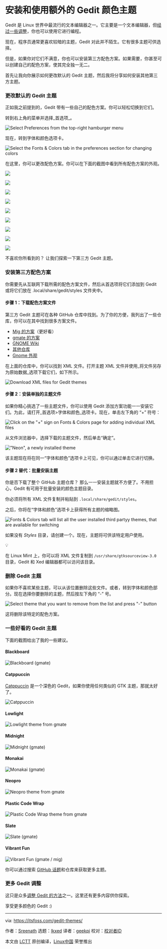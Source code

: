 [#]: subject: "Install and Use Additional Gedit Color Themes"
[#]: via: "https://itsfoss.com/gedit-themes/"
[#]: author: "Sreenath https://itsfoss.com/author/sreenath/"
[#]: collector: "lkxed"
[#]: translator: "geekpi"
[#]: reviewer: " "
[#]: publisher: " "
[#]: url: " "

安装和使用额外的 Gedit 颜色主题
======

Gedit 是 Linux 世界中最流行的文本编辑器之一。它主要是一个文本编辑器，但[经过一些调整][1]，你也可以使用它进行编程。

现在，程序员通常更喜欢较暗的主题，Gedit 对此并不陌生。它有很多主题可供选择。

但是，如果你对它们不满意，你也可以安装第三方配色方案。如果需要，你甚至可以创建自己的配色方案，使其完全独一无二。

首先让我向你展示如何更改默认的 Gedit 主题，然后我将分享如何安装其他第三方主题。

### 更改默认的 Gedit 主题

正如我之前提到的，Gedit 带有一些自己的配色方案。你可以轻松切换到它们。

转到右上角的菜单并选择_首选项_。

![Select Preferences from the top-right hamburger menu][2]

现在，转到字体和颜色选项卡。

![Select the Fonts & Colors tab in the preferences section for changing colors][3]

在这里，你可以更改配色方案。你可以在下面的截图中看到所有配色方案的外观。

![][4]

![][5]

![][6]

![][7]

![][8]

![][9]

![][10]

![][11]

![][12]

不喜欢你所看到的？ 让我们探索一下第三方 Gedit 主题。

### 安装第三方配色方案

你需要先从互联网下载所需的配色方案文件，然后从首选项将它们添加到 Gedit 或将它们放在 .local/share/gedit/styles 文件夹中。

#### 步骤 1：下载配色方案文件

第三方 Gedit 主题可在各种 GitHub 仓库中找到。为了你的方便，我列出了一些仓库，你可以在其中找到很多方案文件。

- [Mig 的方案][13]（更好看）
- [gmate 的方案][14]
- [GNOME Wiki][15]
- [其他仓库][16]
- [Gnome 外观][17]

在上面的仓库中，你可以找到 XML 文件。打开主题 XML 文件并使用_将文件另存为原始数据_选项下载它们，如下所示。

![Download XML files for Gedit themes][18]

#### 步骤 2：安装单独的主题文件

如果你精心挑选了一些主题文件，你可以使用 Gedit 添加方案功能一一安装它们。为此，请打开_首选项>字体和颜色_选项卡。现在，单击左下角的 “+” 符号：

![Click on the "+" sign on Fonts & Colors page for adding individual XML files][19]

从文件浏览器中，选择下载的主题文件，然后单击“确定”。

!["Neon", a newly installed theme][20]

该主题现在将在同一“字体和颜色”选项卡上可见，你可以通过单击它进行切换。

#### 步骤 2 替代：批量安装主题

你是否下载了整个 GitHub 主题仓库？ 那么一一安装主题就不方便了。不用担心，Gedit 有可用于批量安装的颜色主题目录。

你必须将所有 XML 文件复制并粘贴到 `.local/share/gedit/styles`。

之后，你将在“字体和颜色”选项卡上获得所有主题的缩略图。

![Fonts & Colors tab will list all the user installed third partyy themes, that are available for switching][21]

如果没有 _Styles_ 目录，请创建一个。现在，主题将可供该特定用户使用。

💡

在 Linux Mint 上，你可以将 XML 文件复制到 `/usr/share/gtksourceview-3.0` 目录，Gedit 和 Xed 编辑器都可以访问该目录。

### 删除 Gedit 主题

如果你不喜欢某些主题，可以从该位置删除这些文件。或者，转到字体和颜色部分。现在选择你要删除的主题，然后按左下角的 “-” 号。

![Select theme that you want to remove from the list and press "-" button][22]

这将删除该特定的配色方案。

### 一些好看的 Gedit 主题

下面的截图给出了我的一些建议。

#### Blackboard

![Blackboard (gmate)][23]

#### Catppuccin

[Catppuccin][24] 是一个深色的 Gedit，如果你使用任何类似的 GTK 主题，那就太好了。

![Catppuccin][25]

#### Lowlight

![Lowlight theme from gmate][26]

#### Midnight

![Midnight (gmate)][27]

#### Monakai

![Monakai (gmate)][28]

#### Neopro

![Neopro theme from gmate][29]

#### Plastic Code Wrap

![Plastic Code Wrap theme from gmate][30]

#### Slate

![Slate (gmate)][31]

#### Vibrant Fun

![Vibrant Fun (gmate / mig)][32]

你可以通过搜索 [GitHub 话题][33]和仓库来获取更多主题。

### 更多 Gedit 调整

这只是众多[调整 Gedit 的方法][1]之一。这里还有更多内容供你探索。

享受更多颜色的 Gedit :)

--------------------------------------------------------------------------------

via: https://itsfoss.com/gedit-themes/

作者：[Sreenath][a]
选题：[lkxed][b]
译者：[geekpi](https://github.com/geekpi)
校对：[校对者ID](https://github.com/校对者ID)

本文由 [LCTT](https://github.com/LCTT/TranslateProject) 原创编译，[Linux中国](https://linux.cn/) 荣誉推出

[a]: https://itsfoss.com/author/sreenath/
[b]: https://github.com/lkxed/
[1]: https://itsfoss.com/gedit-tweaks/
[2]: https://itsfoss.com/content/images/2023/07/select-preferences.png
[3]: https://itsfoss.com/content/images/2023/07/Fonts-and-Colors-tab-change-default-themes.png
[4]: https://itsfoss.com/content/images/2023/07/Default-Classic.png
[5]: https://itsfoss.com/content/images/2023/07/Default-Cobalt.png
[6]: https://itsfoss.com/content/images/2023/07/Default-Kate.png
[7]: https://itsfoss.com/content/images/2023/07/Default-Oblivion.png
[8]: https://itsfoss.com/content/images/2023/07/Default-Solarized-Dark.png
[9]: https://itsfoss.com/content/images/2023/07/default-Solarized-Light.png
[10]: https://itsfoss.com/content/images/2023/07/Default-tango.png
[11]: https://itsfoss.com/content/images/2023/07/Default-Yaru.png
[12]: https://itsfoss.com/content/images/2023/07/Default-Yaru-Dark.png
[13]: https://github.com:443/mig/gedit-themes
[14]: https://github.com:443/gmate/gmate/tree/master/styles
[15]: https://wiki.gnome.org:443/Projects/GtkSourceView/StyleSchemes
[16]: https://github.com:443/topics/gedit-theme
[17]: https://www.gnome-look.org:443/browse?cat=279&ord=latest
[18]: https://itsfoss.com/content/images/2023/07/save-raw-data-1.png
[19]: https://itsfoss.com/content/images/2023/07/Select-plus-sign-to-add-schemes.png
[20]: https://itsfoss.com/content/images/2023/07/newly-installed-theme.png
[21]: https://itsfoss.com/content/images/2023/07/multiple-installed-themes.png
[22]: https://itsfoss.com/content/images/2023/07/remove-a-theme.png
[23]: https://itsfoss.com/content/images/2023/07/Blackboard.png
[24]: https://github.com:443/catppuccin/gedit
[25]: https://itsfoss.com/content/images/2023/07/Catppuccin-macchiato.png
[26]: https://itsfoss.com/content/images/2023/07/Lowlight.png
[27]: https://itsfoss.com/content/images/2023/07/Midnight.png
[28]: https://itsfoss.com/content/images/2023/07/Monakai.png
[29]: https://itsfoss.com/content/images/2023/07/Neopro.png
[30]: https://itsfoss.com/content/images/2023/07/Plastic-code-wrap.png
[31]: https://itsfoss.com/content/images/2023/07/slate.png
[32]: https://itsfoss.com/content/images/2023/07/Vibrant-fun.png
[33]: https://github.com:443/topics/gedit-theme
